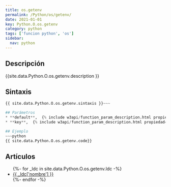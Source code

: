 ```yaml
---
title: os.getenv
permalink: /Python/os/getenv/
date: 2021-01-01
key: Python.O.os.getenv
category: python
tags: ['funcion python', 'os']
sidebar: 
  nav: python
---
```


## Descripción
{{site.data.Python.O.os.getenv.description }}

## Sintaxis
~~~python
{{ site.data.Python.O.os.getenv.sintaxis }}~~~

## Parámetros
* **default**,  {% include w3api/function_param_description.html propiedad=site.data.Python.O.os.getenv valor="default" %}
* **key**,  {% include w3api/function_param_description.html propiedad=site.data.Python.O.os.getenv valor="key" %}

## Ejemplo
~~~python
{{ site.data.Python.O.os.getenv.code}}
~~~

## Artículos
<ul>
{%- for _ldc in site.data.Python.O.os.getenv.ldc -%}
   <li>
       <a href="{{_ldc['url'] }}">{{ _ldc['nombre'] }}</a>
   </li>
{%- endfor -%}
</ul>
